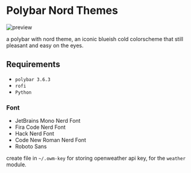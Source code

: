 # Polybar Nord Themes
![preview](https://github.com/user-attachments/assets/e284ef1e-5d1c-4fe7-9e39-33a8fe16c26e)

a polybar with nord theme, an iconic blueish cold colorscheme that still pleasant and easy on the eyes.

## Requirements
- `polybar 3.6.3`
- `rofi`
- `Python`


### Font
- JetBrains Mono Nerd Font
- Fira Code Nerd Font
- Hack Nerd Font
- Code New Roman Nerd Font
- Roboto Sans

create file in `~/.owm-key` for storing openweather api key, for the `weather` module.
